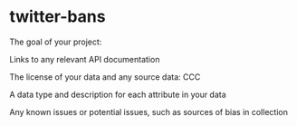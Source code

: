 # twitter-bans

The goal of your project: 

Links to any relevant API documentation

The license of your data and any source data: CCC

A data type and description for each attribute in your data

Any known issues or potential issues, such as sources of bias in collection
